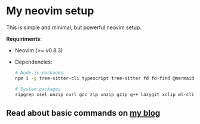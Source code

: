 # My neovim setup

This is simple and minimal, but powerful neovim setup.

**Requiriments**:

- Neovim (>= v0.8.3)
- Dependencies:

  ```bash
  # Node.js packages
  npm i -g tree-sitter-cli typescript tree-sitter fd fd-find @mermaid-js/mermaid-cli

  # System packages
  ripgrep xsel unzip curl gcc zip unzip gzip g++ lazygit xclip wl-clipboard rustup clang jq silicon rust-analyzer ghostscript tectonic
  ```

## Read about basic commands on [my blog](https://www.rxtsel.dev/en/blog/basic-commands-for-neovim/)
